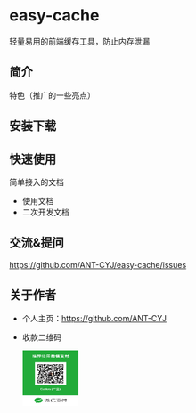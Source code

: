 # easy-cache

轻量易用的前端缓存工具，防止内存泄漏

## 简介

特色（推广的一些亮点）

## 安装下载

## 快速使用

简单接入的文档

- 使用文档
- 二次开发文档

## 交流&提问

https://github.com/ANT-CYJ/easy-cache/issues

## 关于作者

- 个人主页：https://github.com/ANT-CYJ
- 收款二维码

    <img src="res/paycode.jpeg" width="100" height="100" />

